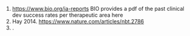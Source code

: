 1. https://www.bio.org/ia-reports BIO provides a pdf of the past clinical dev success rates per therapeutic area here
2. Hay 2014. https://www.nature.com/articles/nbt.2786 
3. .
